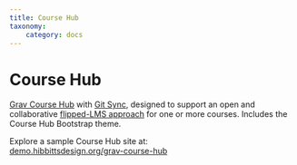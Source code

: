 ```yaml
---
title: Course Hub
taxonomy:
    category: docs
---
```


# Course Hub

[Grav Course Hub](https://github.com/hibbitts-design/grav-skeleton-course-hub) with [Git Sync](https://github.com/trilbymedia/grav-plugin-git-sync), designed to support an open and collaborative [flipped-LMS approach](http://www.hibbittsdesign.org/blog/posts/2017-03-15-flipped-lms-approach-using-grav-course-hub-with-git-sync-visualization) for one or more courses. Includes the Course Hub Bootstrap theme.

Explore a sample Course Hub site at: <br> [demo.hibbittsdesign.org/grav-course-hub](http://demo.hibbittsdesign.org/grav-course-hub-bootstrap/)
